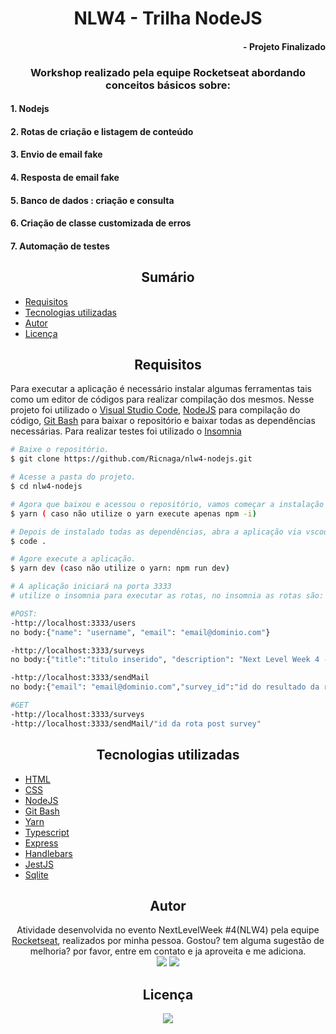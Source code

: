 # <div align="center"> NLW4 - Trilha NodeJS </div>

#### <div align="right">- Projeto Finalizado <div>

### <div align="center"> Workshop realizado pela equipe Rocketseat abordando conceitos básicos sobre: </div>

#### 1. Nodejs
#### 2. Rotas de criação e listagem de conteúdo
#### 3. Envio de email fake
#### 4. Resposta de email fake
#### 5. Banco de dados : criação e consulta
#### 6. Criação de classe customizada de erros
#### 7. Automação de testes


## <div align="center"> Sumário </div>
<!--ts-->
   - [Requisitos](#<div-align="center">Requisitos</div>)
   - [Tecnologias utilizadas](#<div-align="center">Tecnologias-utilizadas</div>)
   - [Autor](#<div-align="center">Autor</div>)
   - [Licença](#<div-align="center">Licença</div>)
<!--te-->
## <div align="center">Requisitos</div>
Para executar a aplicação é necessário instalar algumas ferramentas tais como um editor de códigos para realizar compilação dos mesmos. Nesse projeto foi utilizado o [Visual Studio Code](https://code.visualstudio.com/), [NodeJS](https://nodejs.org/en/) para compilação do código, [Git Bash](https://gitforwindows.org/) para baixar o repositório e baixar todas as dependências necessárias. Para realizar testes foi utilizado o [Insomnia](https://insomnia.rest/download/)

```bash
# Baixe o repositório.
$ git clone https://github.com/Ricnaga/nlw4-nodejs.git

# Acesse a pasta do projeto.
$ cd nlw4-nodejs

# Agora que baixou e acessou o repositório, vamos começar a instalação das dependências.
$ yarn ( caso não utilize o yarn execute apenas npm -i)

# Depois de instalado todas as dependências, abra a aplicação via vscode
$ code .

# Agore execute a aplicação.
$ yarn dev (caso não utilize o yarn: npm run dev)

# A aplicação iniciará na porta 3333 
# utilize o insomnia para executar as rotas, no insomnia as rotas são:

#POST:
-http://localhost:3333/users
no body:{"name": "username", "email": "email@dominio.com"}

-http://localhost:3333/surveys
no body:{"title":"titulo inserido", "description": "Next Level Week 4 - 2021"}

-http://localhost:3333/sendMail
no body:{"email": "email@dominio.com","survey_id":"id do resultado da rota acima"}

#GET
-http://localhost:3333/surveys
-http://localhost:3333/sendMail/"id da rota post survey"
```

##  <div align="center">Tecnologias utilizadas</div>
- [HTML](https://www.w3.org/HTML)
- [CSS](https://www.w3.org/Style/CSS/)
- [NodeJS](https://nodejs.org/en/)
- [Git Bash](https://gitforwindows.org/)
- [Yarn](https://yarnpkg.com/getting-started/install)
- [Typescript](https://www.typescriptlang.org/)
- [Express](https://expressjs.com/pt-br/starter/installing.html)
- [Handlebars](https://handlebarsjs.com/)
- [JestJS](https://jestjs.io/)
- [Sqlite](https://www.nodenpm.com/sqlite-async/package.html)


## <div align="center">Autor</div>
<div align="center">Atividade desenvolvida no evento NextLevelWeek #4(NLW4) pela equipe <a href="https://rocketseat.com.br/">Rocketseat</a>, realizados por minha pessoa.
Gostou? tem alguma sugestão de melhoria? por favor, entre em contato e ja aproveita e me adiciona.<br>
<a href="https://www.linkedin.com/in/ricardo-nagatomy-56553254"><img src="https://img.shields.io/badge/-RicardoNaga-blue?style=flat-square&logo=Linkedin&logoColor=white"></a>
<a href="https://app.rocketseat.com.br/me/ricardo-nagatomy-08130"><img src="https://img.shields.io/badge/-Rocketseat-000?style=flat-square&logo=&logoColor=white"></a>
</div>

## <div align="center">Licença</div>

<div align="center"> <img src="https://img.shields.io/github/license/Ricnaga/NLW4---NodeJS?style=for-the-badge"/> </div>
